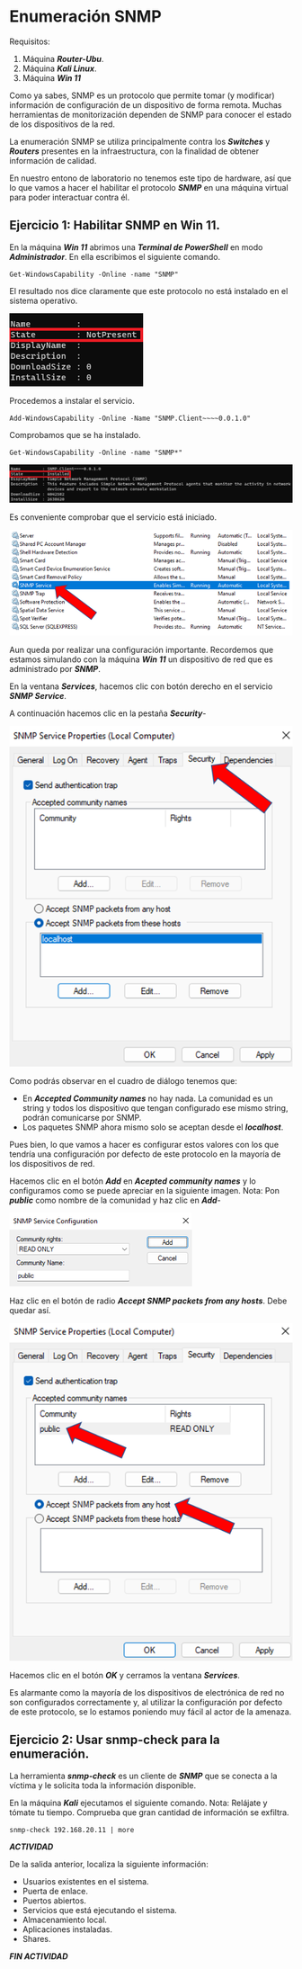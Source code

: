 # Enumeración SNMP

Requisitos:
1. Máquina ***Router-Ubu***.
2. Máquina ***Kali Linux***.
3. Máquina ***Win 11***

Como ya sabes, SNMP es un protocolo que permite tomar (y modificar) información de configuración de un dispositivo de forma remota. Muchas herramientas de monitorización dependen de SNMP para conocer el estado de los dispositivos de la red.

La enumeración SNMP se utiliza principalmente contra los ***Switches*** y ***Routers*** presentes en la infraestructura, con la finalidad de obtener información de calidad.

En nuestro entono de laboratorio no tenemos este tipo de hardware, así que lo que vamos a hacer el habilitar el protocolo ***SNMP*** en una máquina virtual para poder interactuar contra él.

## Ejercicio 1: Habilitar SNMP en Win 11.

En la máquina ***Win 11*** abrimos una ***Terminal de PowerShell*** en modo ***Administrador***. En ella escribimos el siguiente comando.
```
Get-WindowsCapability -Online -name "SNMP"
```

El resultado nos dice claramente que este protocolo no está instalado en el sistema operativo.

![SNMP no instalado](../img/lab-04-B/202209081224.png)

Procedemos a instalar el servicio.
```
Add-WindowsCapability -Online -Name "SNMP.Client~~~~0.0.1.0"
```

Comprobamos que se ha instalado.
```
Get-WindowsCapability -Online -name "SNMP*"
```

![SNMP instalado](../img/lab-04-B/202209081238.png)

Es conveniente comprobar que el servicio está iniciado.

![Servicio SNMP](../img/lab-04-B/202209081242.png)

Aun queda por realizar una configuración importante. Recordemos que estamos simulando con la máquina ***Win 11*** un dispositivo de red que es administrado por ***SNMP***.

En la ventana ***Services***, hacemos clic con botón derecho en el servicio ***SNMP Service***. 

A continuación hacemos clic en la pestaña ***Security***-

![Seguridad SNMP](../img/lab-04-B/202209081253.png)

Como podrás observar en el cuadro de diálogo tenemos que:
* En ***Accepted Community names*** no hay nada. La comunidad es un string y todos los dispositivo que tengan configurado ese mismo string, podrán comunicarse por SNMP.
* Los paquetes SNMP ahora mismo solo se aceptan desde el ***localhost***.

Pues bien, lo que vamos a hacer es configurar estos valores con los que tendría una configuración por defecto de este protocolo en la mayoría de los dispositivos de red.

Hacemos clic en el botón ***Add*** en ***Acepted community names*** y lo configuramos como se puede apreciar en la siguiente imagen.
Nota: Pon ***public*** como nombre de la comunidad y haz clic en ***Add***-

![Configuración comunidad](../img/lab-04-B/202209081259.png)

Haz clic en el botón de radio ***Accept SNMP packets from any hosts***. Debe quedar así.

![Configuración final SNMP](../img/lab-04-B/202209081302.png)

Hacemos clic en el botón ***OK*** y cerramos la ventana ***Services***.

Es alarmante como la mayoría de los dispositivos de electrónica de red no son configurados correctamente y, al utilizar la configuración por defecto de este protocolo, se lo estamos poniendo muy fácil al actor de la amenaza.



## Ejercicio 2: Usar snmp-check para la enumeración.

La herramienta ***snmp-check*** es un cliente de ***SNMP*** que se conecta a la víctima y le solicita toda la información disponible.

En la máquina ***Kali*** ejecutamos el siguiente comando.
Nota: Relájate y tómate tu tiempo. Comprueba que gran cantidad de información se exfiltra.
```
snmp-check 192.168.20.11 | more
```

***ACTIVIDAD***

De la salida anterior, localiza la siguiente información:
* Usuarios existentes en el sistema.
* Puerta de enlace.
* Puertos abiertos.
* Servicios que está ejecutando el sistema.
* Almacenamiento local.
* Aplicaciones instaladas.
* Shares.

***FIN ACTIVIDAD***

